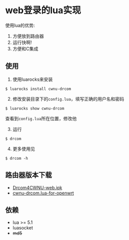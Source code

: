 # web登录的lua实现

使用lua的优势:
1. 方便放到路由器
2. 运行快啊!
3. 方便和C集成

## 使用

1. 使用luarocks来安装
  ```shell
  $ luarocks install cwnu-drcom
  ```

2. 修改安装目录下的`config.lua`，填写正确的用户名和密码
  ```shell
  $ luarocks show cwnu-drcom
  ```
  查看到`config.lua`所在位置，修改他

3. 运行
  ```shell
  $ drcom
  ```
4. 更多使用见
  ```shell
  $ drcom -h
  ```

## 路由器版本下载

- [Drcom4CWNU-web.ipk](https://github.com/leetking/cwnu-drcom.lua/releases/latest)
- [cwnu-drcom.lua-for-openwrt](https://github.com/leetking/cwnu-drcom.lua-for-openwrt.git)
 
## 依赖

- lua >= 5.1
- luasocket
- <del>md5</del>
